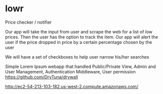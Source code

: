 lowr
====

Price checker / notifier

Our app will take the input from user and scrape the web for a list of low prices. Then the user has the option to track the item. Our app will alert the user if the price dropped in price by a certain percentage chosen by the user

We will have a set of checkboxes to help user narrow his/her searches

Simple Lorem Ipsum webapp that handled Public/Private View, Admin and User Management, Authentication Middleware, User permission
https://github.com/DryTuna/drywall


http://ec2-54-213-103-182.us-west-2.compute.amazonaws.com/
